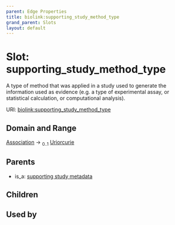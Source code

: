 ```yaml
---
parent: Edge Properties
title: biolink:supporting_study_method_type
grand_parent: Slots
layout: default
---
```


# Slot: supporting_study_method_type


A type of method that was applied in a study used to generate the information used as evidence (e.g. a type of  experimental assay, or statistical calculation, or computational analysis).

URI: [biolink:supporting_study_method_type](https://w3id.org/biolink/supporting_study_method_type)

## Domain and Range

[Association](Association.md) ->  <sub>0..1</sub> [Uriorcurie](types/Uriorcurie.md)

## Parents

 *  is_a: [supporting study metadata](supporting_study_metadata.md)

## Children


## Used by

